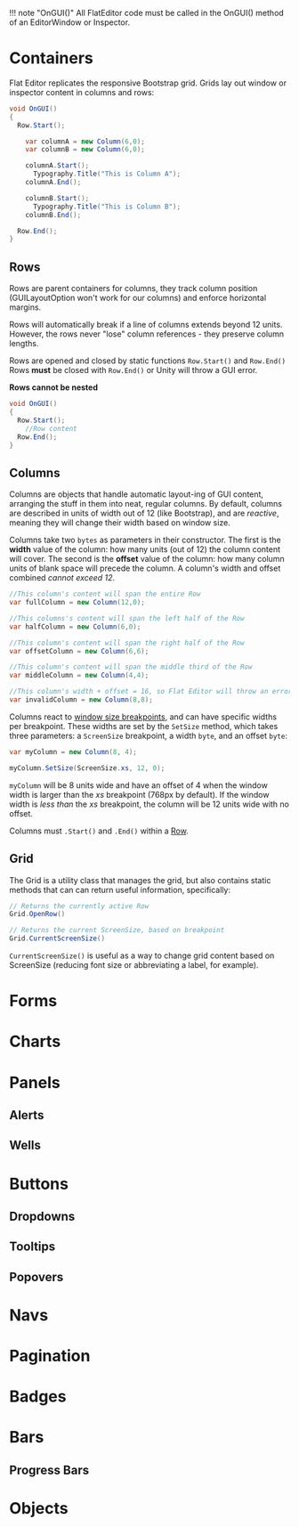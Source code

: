 !!! note "OnGUI()"
    All FlatEditor code must be called in the OnGUI() method of an EditorWindow or
    Inspector.

# Containers
Flat Editor replicates the responsive Bootstrap grid. Grids lay out window or
inspector content in columns and rows:

```csharp
void OnGUI()
{
  Row.Start();

    var columnA = new Column(6,0);
    var columnB = new Column(6,0);

    columnA.Start();
      Typography.Title("This is Column A");
    columnA.End();

    columnB.Start();
      Typography.Title("This is Column B");
    columnB.End();

  Row.End();
}
```



## Rows
Rows are parent containers for columns, they track column position
(GUILayoutOption won't work for our columns) and enforce horizontal margins.

Rows will automatically break if a line of columns extends beyond 12 units.
However, the rows never "lose" column references - they preserve column
lengths.

Rows are opened and closed by static functions ``Row.Start()`` and ``Row.End()``
Rows **must** be closed with ``Row.End()`` or Unity will throw a GUI error.

**Rows cannot be nested**

```csharp
void OnGUI()
{
  Row.Start();
    //Row content
  Row.End();
}
```

## Columns
Columns are objects that handle automatic layout-ing of GUI content,
arranging the stuff in them into neat, regular columns. By default, columns are
described in units of width out of 12 (like Bootstrap), and are *reactive*, meaning
they will change their width based on window size.

Columns take two ``bytes`` as parameters in their constructor. The first is the
**width** value of the column: how many units (out of 12) the column content will
cover. The second is the **offset** value of the column: how many column units of
blank space will precede the column. A column's width and offset combined *cannot
exceed 12*.

```csharp
//This column's content will span the entire Row
var fullColumn = new Column(12,0);

//This columns's content will span the left half of the Row
var halfColumn = new Column(6,0);

//This column's content will span the right half of the Row
var offsetColumn = new Column(6,6);

//This column's content will span the middle third of the Row
var middleColumn = new Column(4,4);

//This column's width + offset = 16, so Flat Editor will throw an error
var invalidColumn = new Column(8,8);
```

Columns react to [window size breakpoints](customize#breakpoints), and can have
specific widths per breakpoint. These widths are set by the ``SetSize`` method,
which takes three parameters: a ``ScreenSize`` breakpoint, a width ``byte``, and
an offset ``byte``:

```csharp
var myColumn = new Column(8, 4);

myColumn.SetSize(ScreenSize.xs, 12, 0);
```
``myColumn`` will be 8 units wide and have an offset of 4 when the window width
is larger than the *xs* breakpoint (768px by default). If the window width is
*less than* the *xs* breakpoint, the column will be 12 units wide with no offset.

Columns must ``.Start()`` and ``.End()`` within a [Row](#Rows).

## Grid
The Grid is a utility class that manages the grid, but also contains static methods
that can can return useful information, specifically:

```csharp
// Returns the currently active Row
Grid.OpenRow()

// Returns the current ScreenSize, based on breakpoint
Grid.CurrentScreenSize()
```

``CurrentScreenSize()`` is useful as a way to change grid content based on ScreenSize
(reducing font size or abbreviating a label, for example).


# Forms

# Charts

# Panels

## Alerts

## Wells

# Buttons

## Dropdowns

## Tooltips

## Popovers

# Navs

# Pagination

# Badges

# Bars

## Progress Bars

# Objects
